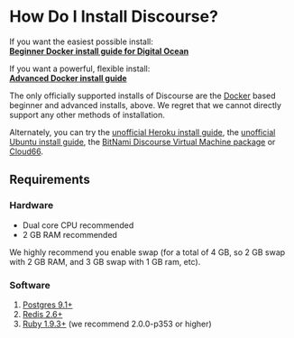 # How Do I Install Discourse?

If you want the easiest possible install:  
[**Beginner Docker install guide for Digital Ocean**][do]

If you want a powerful, flexible install:  
[**Advanced Docker install guide**][docker]

The only officially supported installs of Discourse are the [Docker](https://www.docker.io/) based beginner and advanced installs, above. We regret that we cannot directly support any other methods of installation.

Alternately, you can try the [unofficial Heroku install guide][heroku], the [unofficial Ubuntu install guide][ubuntu], the [BitNami Discourse Virtual Machine package][bitnami] or [Cloud66][cloud66].

## Requirements

### Hardware

- Dual core CPU recommended
- 2 GB RAM recommended
 
We highly recommend you enable swap (for a total of 4 GB, so 2 GB swap with 2 GB RAM, and 3 GB swap with 1 GB ram, etc).

### Software

1. [Postgres 9.1+](http://www.postgresql.org/download/)
2. [Redis 2.6+](http://redis.io/download)
3. [Ruby 1.9.3+](http://www.ruby-lang.org/en/downloads/) (we recommend 2.0.0-p353 or higher)


[do]: https://github.com/discourse/discourse/blob/master/docs/INSTALL-digital-ocean.md
[docker]: https://github.com/discourse/discourse_docker
[bitnami]: http://bitnami.com/stack/discourse
[cloud66]: https://github.com/discourse/discourse/blob/master/docs/INSTALL-cloud66.md
[heroku]: https://github.com/discourse/discourse/blob/master/docs/install-HEROKU.md
[ubuntu]: https://github.com/discourse/discourse/blob/master/docs/INSTALL-ubuntu.md
